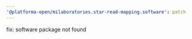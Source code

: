 ```yaml
---
'@platforma-open/milaboratories.star-read-mapping.software': patch
---
```


fix: software package not found
